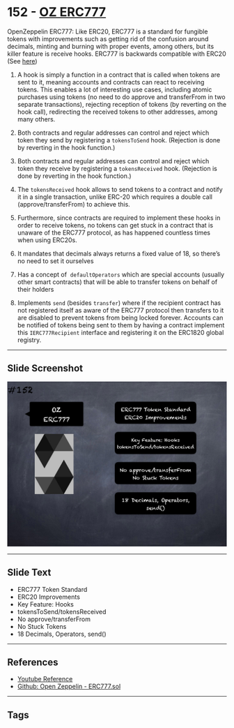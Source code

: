 # 152 - [OZ ERC777](OZ%20ERC777.md)
OpenZeppelin ERC777: Like ERC20, ERC777 is a standard for fungible tokens with improvements such as getting rid of the confusion around decimals, minting and burning with proper events, among others, but its killer feature is receive hooks. ERC777 is backwards compatible with ERC20 (See [here](https://eips.ethereum.org/EIPS/eip-777))

1.  A hook is simply a function in a contract that is called when tokens are sent to it, meaning accounts and contracts can react to receiving tokens. This enables a lot of interesting use cases, including atomic purchases using tokens (no need to do approve and transferFrom in two separate transactions), rejecting reception of tokens (by reverting on the hook call), redirecting the received tokens to other addresses, among many others. 
    
2.  Both contracts and regular addresses can control and reject which token they send by registering a `tokensToSend` hook. (Rejection is done by reverting in the hook function.)
    
3.  Both contracts and regular addresses can control and reject which token they receive by registering a `tokensReceived` hook. (Rejection is done by reverting in the hook function.)
    
4.  The `tokensReceived` hook allows to send tokens to a contract and notify it in a single transaction, unlike ERC-20 which requires a double call (approve/transferFrom) to achieve this.
    
5.  Furthermore, since contracts are required to implement these hooks in order to receive tokens, no tokens can get stuck in a contract that is unaware of the ERC777 protocol, as has happened countless times when using ERC20s. 
    
6.  It mandates that decimals always returns a fixed value of 18, so there’s no need to set it ourselves
    
7.  Has a concept of  `defaultOperators` which are special accounts (usually other smart contracts) that will be able to transfer tokens on behalf of their holders
    
8.  Implements `send` (besides `transfer`) where if the recipient contract has not registered itself as aware of the ERC777 protocol then transfers to it are disabled to prevent tokens from being locked forever. Accounts can be notified of tokens being sent to them by having a contract implement this `IERC777Recipient` interface and registering it on the ERC1820 global registry.

___
## Slide Screenshot
![152.png](../../images/solidity201/152.png)
___
## Slide Text
- ERC777 Token Standard
- ERC20 Improvements
- Key Feature: Hooks
- tokensToSend/tokensReceived
- No approve/transferFrom
- No Stuck Tokens
- 18 Decimals, Operators, send()
___
## References
- [Youtube Reference](https://youtu.be/C0zBhTgppLQ?t=1453)
- [Github: Open Zeppelin - ERC777.sol](https://github.com/OpenZeppelin/openzeppelin-contracts/blob/master/contracts/token/ERC777/ERC777.sol)
___
## Tags